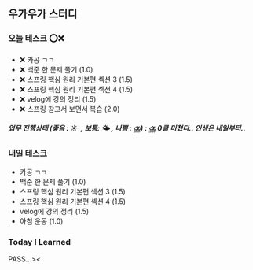 ﻿## 우가우가 스터디

### 오늘 테스크 ⭕❌
- ❌ 카공 ㄱㄱ
- ❌ 백준 한 문제 풀기 (1.0)
- ❌ 스프링 핵심 원리 기본편 섹션 3 (1.5)
- ❌ 스프링 핵심 원리 기본편 섹션 4 (1.5)
- ❌ velog에 강의 정리 (1.5)
- ❌ 스프링 참고서 보면서 복습 (2.0)

##### 업무 진행상태 (좋음 : ☀  , 보통: 🌤 , 나쁨 : ⛈) : ⛈ 0클 미쳤다.. 인생은 내일부터..


### 내일 테스크
- 카공 ㄱㄱ
- 백준 한 문제 풀기 (1.0)
- 스프링 핵심 원리 기본편 섹션 3 (1.5)
- 스프링 핵심 원리 기본편 섹션 4 (1.5)
- velog에 강의 정리 (1.5)
- 아침 운동 (1.0)

### Today I Learned
PASS.. ><

